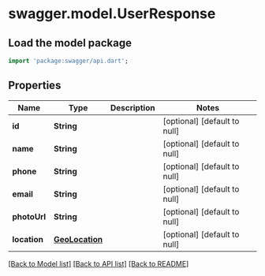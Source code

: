 # swagger.model.UserResponse

## Load the model package
```dart
import 'package:swagger/api.dart';
```

## Properties
Name | Type | Description | Notes
------------ | ------------- | ------------- | -------------
**id** | **String** |  | [optional] [default to null]
**name** | **String** |  | [optional] [default to null]
**phone** | **String** |  | [optional] [default to null]
**email** | **String** |  | [optional] [default to null]
**photoUrl** | **String** |  | [optional] [default to null]
**location** | [**GeoLocation**](GeoLocation.md) |  | [optional] [default to null]

[[Back to Model list]](../README.md#documentation-for-models) [[Back to API list]](../README.md#documentation-for-api-endpoints) [[Back to README]](../README.md)

